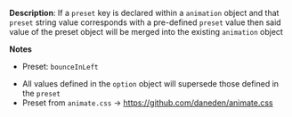 __Description__: If a `preset` key is declared within a `animation` object and that `preset` string value corresponds with a pre-defined `preset` value then said value of the preset object will be merged into the existing `animation` object

__Notes__

+ Preset: `bounceInLeft`
- All values defined in the `option` object will supersede those defined in the `preset`
- Preset from `animate.css` -> https://github.com/daneden/animate.css